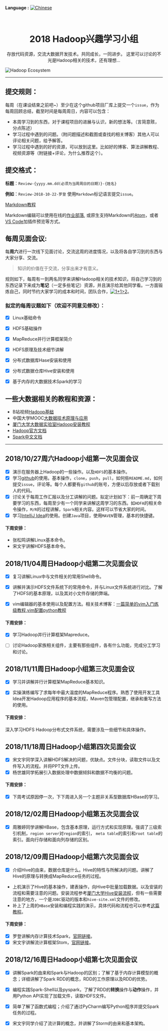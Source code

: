 
**Language :** [![Chinese](https://jaywcjlove.github.io/sb/lang/chinese.svg)](https://github.com/RonDen/2018--Hadoop-/blob/master/README.md)

<br>
<h1 align='center'>2018 Hadoop兴趣学习小组</h1>
<div align='center'>

存放代码资源，交流大数据开发技术。共同成长，一同进步。
这里可以讨论的不光是Hadoop相关的技术，还有理想...
</div>

<img src="https://d1ldz4te4covpm.cloudfront.net/graphics/9781784396688/graphics/3765_02_06.jpg" alt="Hadoop Ecosystem" /> 
<br/>

----

## 提交规则：
每周（在课设结束之前吧~）至少在这个github项目厂库上提交一个`issue`，作为每周回顾总结，截至时间是每周周日，内容可以包含：

- 本周学习到的东西，对于课程项目的进展与认识，新的想法等。（言简意赅，分点陈述）
- 学习过程中遇到的问题。（附问题描述和截图或查找的相关博客）其他人可以评论相关问题，给予解答。
- 学习过程中遇到的好的资源，可以放到这里。比如好的博客、算法讲解教程、视频资源等（附链接+评论，为什么推荐这个）。

## 提交格式：
**标题**：`Review-{yyyy.mm.dd(必须为当周周日的日期)}-{姓名}`

**例如**：`Review-2018-10-22-罗登`
使用`Markdown`标记语言提交`issue`。

[Markdown教程](https://www.zybuluo.com/mdeditor?url=https://www.zybuluo.com/static/editor/md-help.markdown)

Markdown编辑可以使用在线的[作业部落](https://www.zybuluo.com/), 或原生支持Markdown的[Atom](https://atom.io/)，或者[VS Code](https://code.visualstudio.com/)加插件预览等方式。

## 每周见面会议:

每**周六**进行一次线下见面讨论，交流这周的进度情况，以及将各自学习到的东西与大家分享、交流。

> 知识的价值在于交流，分享出来才有意义。


规则如下，每周有一到两名同学来讲解Hadoop相关的技术知识，将自己学习到的东西记录下来成为**笔记**（一定多些笔记）资源，并且演示给其他同学看。一方面锻炼自己，同时节约大家学习的成本和时间，团队合作，<a href="https://www.codecogs.com/eqnedit.php?latex=1&plus;1>2" target="_blank"><img src="https://latex.codecogs.com/gif.latex?1&plus;1>2" title="1+1>2" /></a>。

### 拟定的每周议题如下（欢迎不同意见修改）：


- [x] Linux基础命令
- [x] HDFS基础操作
- [x] MapReduce并行计算框架简介
- [x] HDFS原理及技术细节讲解
- [x] 分布式数据库Hase安装和使用
- [x] 分布式数据仓库Hive安装和使用
- [x] 基于内存的大数据技术Spark的学习


## 一些大数据相关的教程和资源：

- B站视频[Hadoop基础](https://www.bilibili.com/video/av15390641)
- 中国大学MOOC[大数据技术原理与应用](https://www.icourse163.org/learn/XMU-1002335004#/learn/announce)
- [厦门大学大数据实验室Hadoop安装教程](http://dblab.xmu.edu.cn/blog/install-hadoop/)
- [Hadoop官方文档](https://hadoop.apache.org/docs/current/)
- [Spark中文文档](http://spark.apachecn.org/)
  
---
  
  ## 2018/10/27周六Hadoop小组第一次见面会议
  
  - [x] 演示在服务器上Hadoop的一些操作。以及`HDFS`的基本操作。
  - [x] 学习[github](http://github.com/)的使用。基本操作，`clone`，`push`，`pull`，如何些`README.md`，如何提交`issue`，评论等。每个人都要有`github`的账号，方便以后存放或者下载别人的代码。
  - [x] 讨论关于每周工作汇报以及分工讲解的问题。拟定计划如下：前一周确定下周要学习的东西，每周至少有一个同学来讲解这周学习的东西。如`HDFA`的相关命令操作，`M/R`的过程讲解，`Spark`相关内容。这样可以节省大家的时间。
  - [x] 学习[IntelliJ Idea](https://www.jetbrains.com/)的使用。创建`Java`项目，使用`MAVEN`管理，基本的快捷键。
  
#### 下周安排：
- 张松鸣讲解Linux基本命令。
- 宋文宇讲解HDFS基本命令。


## 2018/11/04周日Hadoop小组第二次见面会议

- [x] 复习讲解Linux中与文件相关的常用Shell命令。
- [x] 讲解并演示HDFS文件系统下的常用命令，并与Linux文件系统进行对比。了解了HDFS的基本原理，以及其对小文件存储的弊端。
- [x] vim编辑器的基本使用以及配置方法。相关技术博客：[一篇简单的vim入门练级教程](https://coolshell.cn/articles/5426.html),[vim配置python教程](https://segmentfault.com/a/1190000003962806)


#### 下周安排：

- [x] 学习Hadoop并行计算框架Mapreduce。
- [ ] 讨论Hadoop家族相关组件，主要有那些组件，各有什么功能，完成分工学习和讨论。



## 2018/11/11周日Hadoop小组第三次见面会议

- [x] 学习并讲解并行计算框架MapReduce基本知识。
- [x] 实操演练编写了求每年中最大温度的MapReduce程序。熟悉了使用开发工具Idea开发Hadoop应用程序的基本流程，Maven包管理配置，继承和重写方法的使用。


#### 下周安排：
深入学习HDFS Hadoop分布式文件系统，需要涉及一些细节和具体操作。

## 2018/11/18周日Hadoop小组第四次见面会议

- [x] 宋文宇同学深入讲解HDFS解决的问题，优缺点。文件分块，读取文件以及文件写入的流程。并将PPT文件上传。
- [x] 杨世雄同学拓展引入数据处理中数据倾斜和数据不均衡的问题。

#### 下周安排：

- [x] 下周考试原因停一次，下下周进入另一个主题非关系型数据库HBase的学习。

## 2018/12/02周日Hadoop小组第五次见面会议

- [x] 周雅婷同学讲解HBase，包含基本原理，运行方式和实现原理。强调了三级索引机制，`region server`对`region`的索引，
`meta table`的索引和`root table`的索引。面向行存储和面向列存储的区别。


## 2018/12/09周日Hadoop小组第六次见面会议

- [x] 介绍Hive的由来，数据仓库是什么。Hive的特性与所解决的问题。讲解了Hive的原理与转换成MapReduce任务的过程。
- 上机演示了Hive的基本操作，建表操作，向Hive中批量加载数据。以及安装的流程和需要注意的问题。安装流程参考[厦门大学Hive安装流程](http://dblab.xmu.edu.cn/blog/1080-2/#more-1080)，但有一些需要注意的地方，一个是`JDBC`驱动的版本和`hive-site.xml`文件的修改。
- 补上了上周的`HBase`安装和编程实践的演示，具体代码和流程也可以参考[这篇教程](http://dblab.xmu.edu.cn/blog/install-hbase/#more-588)。

#### 下周安排：

- [x] 罗登讲解内存计算技术Spark，[官网链接](https://spark.apache.org/)。
- [x] 宋文宇讲解流计算框架Stom，[官网链接](http://storm.apache.org/)。

## 2018/12/16周日Hadoop小组第七次见面会议

- [x] 讲解Spark的由来和Spark与Hadoop的区别；了解了基于内存计算模型的概念；详细讲解了Spark RDD的概念，RDD的工作原理以及RDD的优势。
- [x] 编程实践Spark-Shell以及pyspark，了解了RDD的**转换**操作与**动作**操作，并用Python API实现了加载文件，读取HDFS文件。
- [x] 简单了解了函数式编程；介绍了通过PyCharm编写Python程序并提交Spark任务的过程。
- [x] 宋文宇同学介绍了流计算的概念，并讲解了Storm的由来和基本架构。



